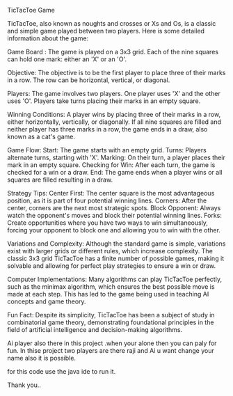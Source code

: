 TicTacToe Game

TicTacToe, also known as noughts and crosses or Xs and Os, is a classic and simple game played between two players. Here is some detailed information about the game:

Game Board :
The game is played on a 3x3 grid.
Each of the nine squares can hold one mark: either an 'X' or an 'O'.

Objective:
The objective is to be the first player to place three of their marks in a row.
The row can be horizontal, vertical, or diagonal.

Players:
The game involves two players.
One player uses 'X' and the other uses 'O'.
Players take turns placing their marks in an empty square.

Winning Conditions:
A player wins by placing three of their marks in a row, either horizontally, vertically, or diagonally.
If all nine squares are filled and neither player has three marks in a row, the game ends in a draw, also known as a cat's game.

Game Flow:
Start: The game starts with an empty grid.
Turns: Players alternate turns, starting with 'X'.
Marking: On their turn, a player places their mark in an empty square.
Checking for Win: After each turn, the game is checked for a win or a draw.
End: The game ends when a player wins or all squares are filled resulting in a draw.

Strategy Tips:
Center First: The center square is the most advantageous position, as it is part of four potential winning lines.
Corners: After the center, corners are the next most strategic spots.
Block Opponent: Always watch the opponent's moves and block their potential winning lines.
Forks: Create opportunities where you have two ways to win simultaneously, forcing your opponent to block one and allowing you to win with the other.

Variations and Complexity:
Although the standard game is simple, variations exist with larger grids or different rules, which increase complexity.
The classic 3x3 grid TicTacToe has a finite number of possible games, making it solvable and allowing for perfect play strategies to ensure a win or draw.

Computer Implementations:
Many algorithms can play TicTacToe perfectly, such as the minimax algorithm, which ensures the best possible move is made at each step.
This has led to the game being used in teaching AI concepts and game theory.

Fun Fact:
Despite its simplicity, TicTacToe has been a subject of study in combinatorial game theory, demonstrating foundational principles in the field of artificial intelligence and decision-making algorithms.

Ai player also there in this project .when your alone then you can paly for fun.
In thise project two players are there raji and Ai
u want change your name also it is  possible. 

for this code use the java ide to run it.

Thank you..
